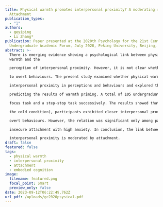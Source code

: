 ```yaml
---
title: Physical warmth promotes interpersonal proximity? A moderating role of
  Attachment
publication_types:
  - "1"
authors:
  - geyiping
  - Li Zhang*
publication: Paper presented at the 2020th Psychology for the 21st Century
  Undergraduate Academic Forum, July 2020, Peking University, Beijing, China.
abstract: >-
  There is emerging evidence showing a psychological link between physical
  warmth and the 

  perception of interpersonal proximity. However, it is not clear whether such a link can be generalized 

  to overt behaviours. The present study examined whether physical warmth is associated with 

  interpersonal proximity in perceptions and behaviours and explored the role of attachment in 

  predicting the results of warmth priming. A total of 105 undergraduates completed a perceptual

  focus task and a step-stop task successively. The results showed that in the warm condition (vs. in 

  the cold condition), participants exhibited closer interpersonal proximity in both perceptions and 

  overt behaviours. However, the relation was significant only among participants characterized by

  insecure attachment with high anxiety. In conclusion, the link between physical warmth and 

  interpersonal proximity is moderated by attachment.
draft: false
featured: false
tags:
  - physical warmth
  - interpersonal proximity
  - attachment
  - embodied cognition
image:
  filename: featured.png
  focal_point: Smart
  preview_only: false
date: 2023-09-12T06:22:49.762Z
url_pdf: /uploads/ge2020psysical.pdf
---
```


